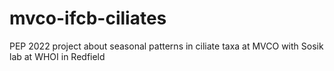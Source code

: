 # mvco-ifcb-ciliates
PEP 2022 project about seasonal patterns in ciliate taxa at MVCO
with Sosik lab at WHOI in Redfield
